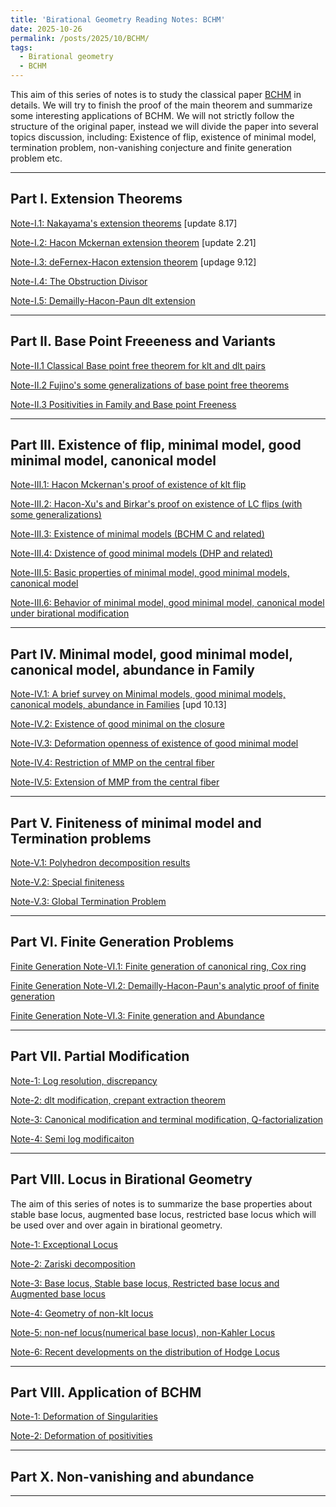 ```yaml
---
title: 'Birational Geometry Reading Notes: BCHM'
date: 2025-10-26
permalink: /posts/2025/10/BCHM/
tags:
  - Birational geometry
  - BCHM
---
```



This aim of this series of notes is to study the classical paper [BCHM](https://www.ams.org/journals/jams/2010-23-02/S0894-0347-09-00649-3/S0894-0347-09-00649-3.pdf) in details. We will try to finish the proof of the main theorem and summarize some interesting applications of BCHM. We will not strictly follow the structure of the original paper, instead we will divide the paper into several topics discussion, including: Existence of flip, existence of minimal model, termination problem, non-vanishing conjecture and finite generation problem etc. 


---

## Part I. Extension Theorems

[Note-I.1: Nakayama's extension theorems](https://yilimath.github.io/files/Birational/BCHM/NakayamaExtension.pdf) [update 8.17]

[Note-I.2: Hacon Mckernan extension theorem](https://yilimath.github.io/files/Birational/BCHM/HaconMckernanExtension.pdf) [update 2.21]

[Note-I.3: deFernex-Hacon extension theorem](https://yilimath.github.io/files/Birational/BCHM/deFernexHaconExtension.pdf) [updage 9.12]

[Note-I.4: The Obstruction Divisor](https://yilimath.github.io/files/Birational/BCHM/ObstructionDivisor.pdf) 

[Note-I.5: Demailly-Hacon-Paun dlt extension](https://yilimath.github.io/files/Birational/BCHM/dltExtension.pdf) 

---
## Part II. Base Point Freeeness and Variants

[Note-II.1 Classical Base point free theorem for klt and dlt pairs]()

[Note-II.2 Fujino's some generalizations of base point free theorems]()

[Note-II.3 Positivities in Family and Base point Freeness](https://yilimath.github.io/files/Birational/BCHM/PositivityFamily.pdf)


---

## Part III. Existence of flip, minimal model, good minimal model, canonical model

[Note-III.1: Hacon Mckernan's proof of existence of klt flip](https://yilimath.github.io/files/Birational/BCHM/ExistkltFlip.pdf)

[Note-III.2: Hacon-Xu's and Birkar's proof on existence of LC flips (with some generalizations)](https://yilimath.github.io/files/Birational/BCHM/ExistLCFlip.pdf)

[Note-III.3: Existence of minimal models (BCHM C and related)]()

[Note-III.4: Dxistence of good minimal models (DHP and related)]()

[Note-III.5: Basic properties of minimal model, good minimal models, canonical model]()

[Note-III.6: Behavior of minimal model, good minimal model, canonical model under birational modification]()


----
## Part IV. Minimal model, good minimal model, canonical model, abundance in Family


[Note-IV.1: A brief survey on Minimal models, good minimal models, canonical models, abundance in Families](https://yilimath.github.io/files/Birational/BCHM/MMPinFamilySurvey.pdf) [upd 10.13]

[Note-IV.2: Existence of good minimal on the closure](https://yilimath.github.io/files/Birational/BCHM/goodmmClosure.pdf)

[Note-IV.3: Deformation openness of existence of good minimal model](https://yilimath.github.io/files/Birational/BCHM/goodmmOpenness.pdf)

[Note-IV.4: Restriction of MMP on the central fiber]()

[Note-IV.5: Extension of MMP from the central fiber]()



----

## Part V. Finiteness of minimal model and Termination problems 

[Note-V.1: Polyhedron decomposition results]()

[Note-V.2: Special finiteness](https://yilimath.github.io/files/Birational/BCHM/SpecialTermination.pdf)

[Note-V.3: Global Termination Problem](https://yilimath.github.io/files/Birational/BCHM/GlobalTermination.pdf)


---

## Part VI. Finite Generation Problems

[Finite Generation Note-VI.1: Finite generation of canonical ring, Cox ring]()

[Finite Generation Note-VI.2: Demailly-Hacon-Paun's analytic proof of finite generation]()

[Finite Generation Note-VI.3: Finite generation and Abundance]()


---

## Part VII. Partial Modification

[Note-1: Log resolution, discrepancy]()
 
[Note-2: dlt modification, crepant extraction theorem](https://yilimath.github.io/files/Birational/BCHM/dltModification.pdf)

[Note-3: Canonical modification and terminal modification, Q-factorialization](https://yilimath.github.io/files/Birational/BCHM/CanonicalTerminalModification.pdf)

[Note-4: Semi log modificaiton]()


---
## Part VIII. Locus in Birational Geometry

The aim of this series of notes is to summarize the base properties about stable base locus, augmented base locus, restricted base locus which will be used over and over again in birational geometry.

[Note-1: Exceptional Locus]()

[Note-2: Zariski decomposition]()

[Note-3: Base locus, Stable base locus, Restricted base locus and Augmented base locus]()

[Note-4: Geometry of non-klt locus]()

[Note-5: non-nef locus(numerical base locus), non-Kahler Locus]()

[Note-6: Recent developments on the distribution of Hodge Locus]()
 


----
## Part VIII. Application of BCHM

[Note-1: Deformation of Singularities]()

[Note-2: Deformation of positivities]()



---
## Part X. Non-vanishing and abundance



----
